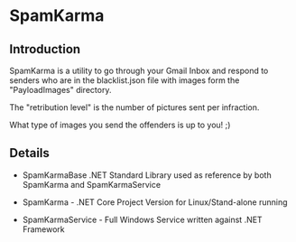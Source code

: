 # SpamKarma

## Introduction

SpamKarma is a utility to go through your Gmail Inbox and respond to senders who are in the blacklist.json file with images form the "PayloadImages" directory.

The "retribution level" is the number of pictures sent per infraction.

What type of images you send the offenders is up to you! ;)

## Details

* SpamKarmaBase .NET Standard Library used as reference by both SpamKarma and SpamKarmaService

* SpamKarma - .NET Core Project Version for Linux/Stand-alone running

* SpamKarmaService - Full Windows Service written against .NET Framework


